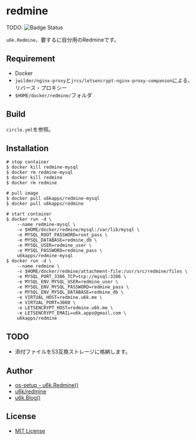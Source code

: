# redmine

TODO: ![Badge Status](https://ci-as-a-service)

`u6k.Redmine`、要するに自分用のRedmineです。

## Requirement

* Docker
* `jwilder/nginx-proxy`と`jrcs/letsencrypt-nginx-proxy-companion`による、リバース・プロキシー
* `$HOME/docker/redmine/`フォルダ

## Build

`circle.yml`を参照。

## Installation

```
# stop container
$ docker kill redmine-mysql
$ docker rm redmine-mysql
$ docker kill redmine
$ docker rm redmine

# pull image
$ docker pull u6kapps/redmine-mysql
$ docker pull u6kapps/redmine

# start container
$ docker run -d \
    --name redmine-mysql \
    -v $HOME/docker/redmine/mysql:/var/lib/mysql \
    -e MYSQL_ROOT_PASSWORD=root_pass \
    -e MYSQL_DATABASE=redmine_db \
    -e MYSQL_USER=redmine_user \
    -e MYSQL_PASSWORD=redmine_pass \
    u6kapps/redmine-mysql
$ docker run -d \
    --name redmine \
    -v $HOME/docker/redmine/attachment-file:/usr/src/redmine/files \
    -e MYSQL_PORT_3306_TCP=tcp://mysql:3306 \
    -e MYSQL_ENV_MYSQL_USER=redmine_user \
    -e MYSQL_ENV_MYSQL_PASSWORD=redmine_pass \
    -e MYSQL_ENV_MYSQL_DATABASE=redmine_db \
    -e VIRTUAL_HOST=redmine.u6k.me \
    -e VIRTUAL_PORT=3000 \
    -e LETSENCRYPT_HOST=redmine.u6k.me \
    -e LETSENCRYPT_EMAIL=u6k.apps@gmail.com \
    u6kapps/redmine
```

## TODO

* 添付ファイルをS3互換ストレージに格納します。

## Author

* [os-setup - u6k.Redmine()](https://redmine.u6k.me/projects/os-setup)
* [u6k/redmine](https://github.com/u6k/redmine)
* [u6k.Blog()](http://blog.u6k.me/)

## License

* [MIT License](https://github.com/u6k/redmine/blob/master/LICENSE)

